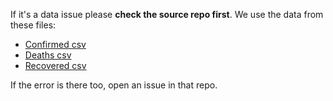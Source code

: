 If it's a data issue please **check the source repo first**. We use the data from these files:

- [Confirmed csv](https://git.io/JvyQR)
- [Deaths csv](https://git.io/JvyQ8)
- [Recovered csv](https://git.io/JvHaX)

If the error is there too, open an issue in that repo.
